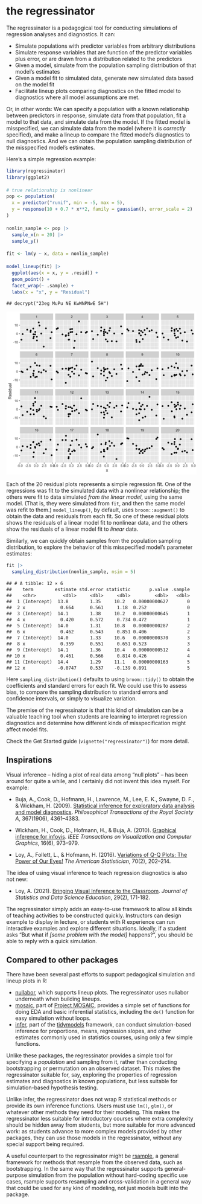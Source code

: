 
<!-- WARNING: README.md is generated from README.Rmd; edit that
     instead, then use rmarkdown::render("README.Rmd") to regenerate -->

# the regressinator

The regressinator is a pedagogical tool for conducting simulations of
regression analyses and diagnostics. It can:

-   Simulate populations with predictor variables from arbitrary
    distributions
-   Simulate response variables that are function of the predictor
    variables plus error, or are drawn from a distribution related to
    the predictors
-   Given a model, simulate from the population sampling distribution of
    that model’s estimates
-   Given a model fit to simulated data, generate new simulated data
    based on the model fit
-   Facilitate lineup plots comparing diagnostics on the fitted model to
    diagnostics where all model assumptions are met.

Or, in other words: We can specify a population with a known
relationship between predictors in response, simulate data from that
population, fit a model to that data, and simulate data from the model.
If the fitted model is misspecified, we can simulate data from the model
(where it is *correctly* specified), and make a lineup to compare the
fitted model’s diagnostics to null diagnostics. And we can obtain the
population sampling distribution of the misspecified model’s estimates.

Here’s a simple regression example:

``` r
library(regressinator)
library(ggplot2)

# true relationship is nonlinear
pop <- population(
  x = predictor("runif", min = -5, max = 5),
  y = response(10 + 0.7 * x**2, family = gaussian(), error_scale = 2)
)

nonlin_sample <- pop |>
  sample_x(n = 20) |>
  sample_y()

fit <- lm(y ~ x, data = nonlin_sample)

model_lineup(fit) |>
  ggplot(aes(x = x, y = .resid)) +
  geom_point() +
  facet_wrap(~ .sample) +
  labs(x = "x", y = "Residual")
```

    ## decrypt("23eg MuPu NE KwWNPNwE 5H")

<img src="man/figures/README-example-regression-lineup-1.png" width="672" />

Each of the 20 residual plots represents a simple regression fit. One of
the regressions was fit to the simulated data with a nonlinear
relationship; the others were fit to data simulated *from the linear
model*, using the same model. (That is, they were simulated from `fit`,
and then the same model was refit to them.) `model_lineup()`, by
default, uses `broom::augment()` to obtain the data and residuals from
each fit. So one of these residual plots shows the residuals of a linear
model fit to nonlinear data, and the others show the residuals of a
linear model fit to *linear* data.

Similarly, we can quickly obtain samples from the population sampling
distribution, to explore the behavior of this misspecified model’s
parameter estimates:

``` r
fit |>
  sampling_distribution(nonlin_sample, nsim = 5)
```

    ## # A tibble: 12 × 6
    ##    term        estimate std.error statistic       p.value .sample
    ##    <chr>          <dbl>     <dbl>     <dbl>         <dbl>   <dbl>
    ##  1 (Intercept)  13.8        1.35     10.2   0.00000000627       0
    ##  2 x             0.664      0.561     1.18  0.252               0
    ##  3 (Intercept)  14.1        1.38     10.2   0.00000000645       1
    ##  4 x             0.420      0.572     0.734 0.472               1
    ##  5 (Intercept)  14.0        1.31     10.8   0.00000000287       2
    ##  6 x             0.462      0.543     0.851 0.406               2
    ##  7 (Intercept)  14.0        1.33     10.6   0.00000000370       3
    ##  8 x             0.359      0.551     0.651 0.523               3
    ##  9 (Intercept)  14.1        1.36     10.4   0.00000000512       4
    ## 10 x             0.461      0.566     0.814 0.426               4
    ## 11 (Intercept)  14.4        1.29     11.1   0.00000000163       5
    ## 12 x            -0.0747     0.537    -0.139 0.891               5

Here `sampling_distribution()` defaults to using `broom::tidy()` to
obtain the coefficients and standard errors for each fit. We could use
this to assess bias, to compare the sampling distribution to standard
errors and confidence intervals, or simply to visualize variation.

The premise of the regressinator is that this kind of simulation can be
a valuable teaching tool when students are learning to interpret
regression diagnostics and determine how different kinds of
misspecification might affect model fits.

Check the Get Started guide (`vignette("regressinator")`) for more
detail.

## Inspirations

Visual inference – hiding a plot of real data among “null plots” – has
been around for quite a while, and I certainly did not invent this idea
myself. For example:

-   Buja, A., Cook, D., Hofmann, H., Lawrence, M., Lee, E. K.,
    Swayne, D. F., & Wickham, H. (2009). [Statistical inference for
    exploratory data analysis and model
    diagnostics](https://doi.org/10.1098/rsta.2009.0120). *Philosophical
    Transactions of the Royal Society A*, 367(1906), 4361–4383.

-   Wickham, H., Cook, D., Hofmann, H., & Buja, A. (2010). [Graphical
    inference for infovis](https://doi.org/10.1109/TVCG.2010.161). *IEEE
    Transactions on Visualization and Computer Graphics*, 16(6),
    973–979.

-   Loy, A., Follett, L., & Hofmann, H. (2016). [Variations of Q-Q
    Plots: The Power of Our
    Eyes!](https://doi.org/10.1080/00031305.2015.1077728) *The American
    Statistician*, 70(2), 202–214.

The idea of using visual inference to teach regression diagnostics is
also not new:

-   Loy, A. (2021). [Bringing Visual Inference to the
    Classroom](https://doi.org/10.1080/26939169.2021.1920866). *Journal
    of Statistics and Data Science Education*, 29(2), 171-182.

The regressinator simply adds an easy-to-use framework to allow all
kinds of teaching activities to be constructed quickly. Instructors can
design example to display in lecture, or students with R experience can
run interactive examples and explore different situations. Ideally, if a
student asks “But what if *\[some problem with the model\]* happens?”,
you should be able to reply with a quick simulation.

## Compared to other packages

There have been several past efforts to support pedagogical simulation
and lineup plots in R:

-   [nullabor](https://cran.r-project.org/package=nullabor), which
    supports lineup plots. The regressinator uses nullabor underneath
    when building lineups.
-   [mosaic](https://cran.r-project.org/package=mosaic), part of
    [Project MOSAIC](http://www.mosaic-web.org/), provides a simple set
    of functions for doing EDA and basic inferential statistics,
    including the `do()` function for easy simulation without loops.
-   [infer](https://infer.tidymodels.org/), part of the
    [tidymodels](https://www.tidymodels.org/) framework, can conduct
    simulation-based inference for proportions, means, regression
    slopes, and other estimates commonly used in statistics courses,
    using only a few simple functions.

Unlike these packages, the regressinator provides a simple tool for
specifying a *population* and sampling from it, rather than conducting
bootstrapping or permutation on an observed dataset. This makes the
regressinator suitable for, say, exploring the properties of regression
estimates and diagnostics in known populations, but less suitable for
simulation-based hypothesis testing.

Unlike infer, the regressinator does not wrap R statistical methods or
provide its own inference functions. Users must use `lm()`, `glm()`, or
whatever other methods they need for their modeling. This makes the
regressinator less suitable for introductory courses where extra
complexity should be hidden away from students, but more suitable for
more advanced work: as students advance to more complex models provided
by other packages, they can use those models in the regressinator,
without any special support being required.

A useful counterpart to the regressinator might be
[rsample](https://rsample.tidymodels.org/), a general framework for
methods that resample from the observed data, such as bootstrapping. In
the same way that the regressinator supports general-purpose simulation
from the population without hard-coding specific use cases, rsample
supports resampling and cross-validation in a general way that could be
used for any kind of modeling, not just models built into the package.
